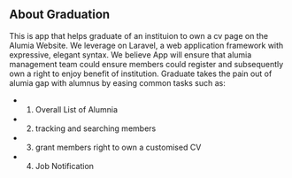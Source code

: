 
## About Graduation 
This is app that helps graduate of an instituion to own a cv page on the Alumia Website. We leverage on Laravel,  a web application framework with expressive, elegant syntax. We believe App will ensure that alumia management team could ensure members could register  and subsequently own a right to enjoy benefit of institution.
Graduate takes the pain out of alumia gap with alumnus by easing common tasks such as:

- 1. Overall List of Alumnia
- 2. tracking and searching members
- 3. grant members right to own a customised CV
- 4. Job Notification 



